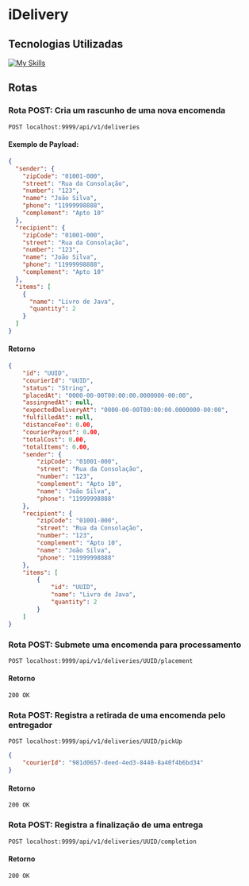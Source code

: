 
# iDelivery


## Tecnologias Utilizadas

[![My Skills](https://skillicons.dev/icons?i=java,spring)](https://skillicons.dev)

## Rotas

### Rota POST: Cria um rascunho de uma nova encomenda
`POST localhost:9999/api/v1/deliveries`

#### Exemplo de Payload:
```json
{
  "sender": {
    "zipCode": "01001-000",
    "street": "Rua da Consolação",
    "number": "123",
    "name": "João Silva",
    "phone": "11999998888",
    "complement": "Apto 10"
  },
  "recipient": {
    "zipCode": "01001-000",
    "street": "Rua da Consolação",
    "number": "123",
    "name": "João Silva",
    "phone": "11999998888",
    "complement": "Apto 10"
  },
  "items": [
    {
      "name": "Livro de Java",
      "quantity": 2
    }
  ]
}
```
#### Retorno

```json
{
	"id": "UUID",
	"courierId": "UUID",
	"status": "String",
	"placedAt": "0000-00-00T00:00:00.0000000-00:00",
	"assingnedAt": null,
	"expectedDeliveryAt": "0000-00-00T00:00:00.0000000-00:00",
	"fulfilledAt": null,
	"distanceFee": 0.00,
	"courierPayout": 0.00,
	"totalCost": 0.00,
	"totalItems": 0.00,
	"sender": {
		"zipCode": "01001-000",
		"street": "Rua da Consolação",
		"number": "123",
		"complement": "Apto 10",
		"name": "João Silva",
		"phone": "11999998888"
	},
	"recipient": {
		"zipCode": "01001-000",
		"street": "Rua da Consolação",
		"number": "123",
		"complement": "Apto 10",
		"name": "João Silva",
		"phone": "11999998888"
	},
	"items": [
		{
			"id": "UUID",
			"name": "Livro de Java",
			"quantity": 2
		}
	]
}
```
### Rota POST: Submete uma encomenda para processamento
`POST localhost:9999/api/v1/deliveries/UUID/placement`

#### Retorno
`200 OK`

### Rota POST: Registra a retirada de uma encomenda pelo entregador
`POST localhost:9999/api/v1/deliveries/UUID/pickUp`
``` json
{
    "courierId": "981d0657-deed-4ed3-8440-8a40f4b6bd34"
}
```
#### Retorno
`200 OK`

### Rota POST: Registra a finalização de uma entrega

`POST localhost:9999/api/v1/deliveries/UUID/completion`

#### Retorno
`200 OK`